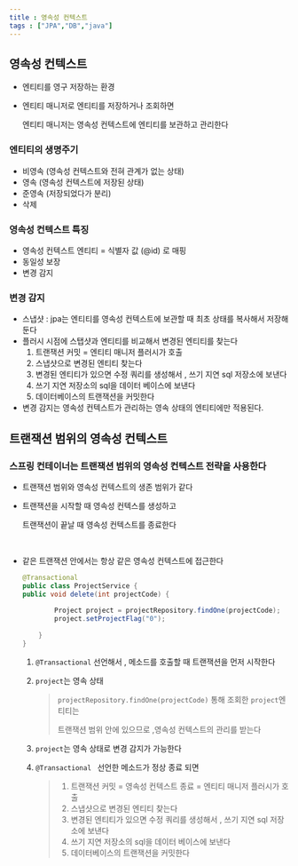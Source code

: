 ```yaml
---
title : 영속성 컨텍스트
tags : ["JPA","DB","java"]
---
```




## 영속성 컨텍스트

* 엔티티를 영구 저장하는 환경

* 엔티티 매니저로 엔티티를 저장하거나  조회하면 

  엔티티 매니저는 영속성 컨텍스트에 엔티티를 보관하고 관리한다

### 엔티티의 생명주기

* 비영속 (영속성 컨텍스트와 전혀 관계가 없는 상태)
* 영속 (영속성 컨텍스트에 저장된 상태)
* 준영속 (저장되었다가 분리)
* 삭제

### 영속성 컨텍스트 특징

* 영속성 컨텍스트 엔티티 = 식별자 값 (@id) 로 매핑
* 동일성 보장
* 변경 감지

### 변경 감지

* 스냅샷 : jpa는 엔티티를 영속성 컨텍스트에 보관할 때 최초 상태를 복사해서 저장해둔다
* 플러시 시점에 스탭샷과 엔티티를 비교해서 변경된 엔티티를 찾는다 
  1. 트랜잭션 커밋 = 엔티티 매니저 플러시가 호출
  2. 스냅샷으로 변경된 엔티티 찾는다
  3. 변경된 엔티티가 있으면  수정 쿼리를 생성해서 , 쓰기 지연 sql 저장소에 보낸다
  4. 쓰기 지연 저장소의 sql을 데이터 베이스에 보낸다
  5. 데이터베이스의 트랜잭션을 커밋한다
* 변경 감지는 영속성 컨텍스트가 관리하는 영속 상태의 엔티티에만 적용된다.



## 트랜잭션 범위의 영속성 컨텍스트

### 스프링 컨테이너는 트랜잭션 범위의 영속성 컨텍스트 전략을 사용한다

* 트랜잭션 범위와 영속성 컨텍스트의 생존 범위가 같다

* 트랜잭션을 시작할 때 영속성 컨텍스를 생성하고

  트랜잭션이 끝날 때 영속성 컨텍스트를 종료한다

  ​

* 같은 트랜잭션 안에서는 항상 같은 영속성 컨텍스트에 접근한다

  ```java
  @Transactional
  public class ProjectService {
  public void delete(int projectCode) {
       
          Project project = projectRepository.findOne(projectCode);
          project.setProjectFlag("0");
          
      }
  }
  ```

  1. `@Transactional`  선언해서 , 메소드를 호출할 때 트랜잭션을 먼저 시작한다

  2. `project`는 영속 상태 

     >  `projectRepository.findOne(projectCode)` 통해 조회한 `project`엔티티는
     >
     >  트랜잭션 범위 안에 있으므로 ,영속성 컨텍스트의 관리를 받는다

  3. `project`는 영속 상태로 변경 감지가 가능한다

  4. `@Transactional ` 선언한 메소드가 정상 종료 되면 

     >1. 트랜잭션 커밋 = 영속성 컨텍스트 종료 = 엔티티 매니저 플러시가 호출
     >2. 스냅샷으로 변경된 엔티티 찾는다
     >3. 변경된 엔티티가 있으면  수정 쿼리를 생성해서 , 쓰기 지연 sql 저장소에 보낸다
     >4. 쓰기 지연 저장소의 sql을 데이터 베이스에 보낸다
     >5. 데이터베이스의 트랜잭션을 커밋한다

     ​

     ​

     ​
